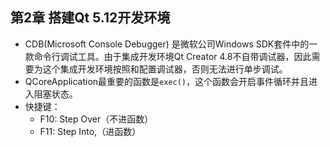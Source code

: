 ## 第2章 搭建Qt 5.12开发环境
- CDB(Microsoft Console Debugger) 是微软公司Windows SDK套件中的一款命令行调试工具。由于集成开发环境Qt Creator 4.8不自带调试器，因此需要为这个集成开发环境按照和配置调试器，否则无法进行单步调试。
- QCoreApplication最重要的函数是`exec()`，这个函数会开启事件循环并且进入阻塞状态。
- 快捷键：
	- F10: Step Over（不进函数）
	- F11: Step Into,（进函数）